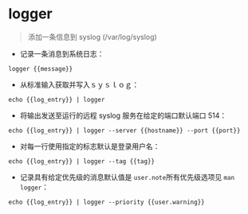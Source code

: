 # logger

> 添加一条信息到 syslog (/var/log/syslog)

- 记录一条消息到系统日志：

`logger {{message}}`

- 从标准输入获取并写入ｓｙｓｌｏｇ：

`echo {{log_entry}} | logger`

- 将输出发送至运行的远程 syslog 服务在给定的端口默认端口 514：

`echo {{log_entry}} | logger --server {{hostname}} --port {{port}}`

- 对每一行使用指定的标志默认是登录用户名：

`echo {{log_entry}} | logger --tag {{tag}}`

- 记录具有给定优先级的消息默认值是 `user.note`所有优先级选项见 `man logger`：

`echo {{log_entry}} | logger --priority {{user.warning}}`

[#]: contributors: ([ ]，[jim.大团结]，[hjj])